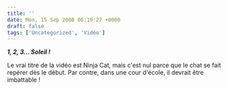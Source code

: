 ```yaml
---
title: ''
date: Mon, 15 Sep 2008 06:19:27 +0000
draft: false
tags: ['Uncategorized', 'Vidéo']
---
```


**_1, 2, 3… Soleil !_**

Le vrai titre de la vidéo est Ninja Cat, mais c'est nul parce que le chat se fait repérer dès le début. Par contre, dans une cour d'école, il devrait être imbattable !